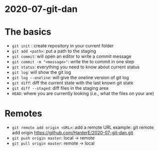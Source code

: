 # 2020-07-git-dan

# The basics

- `git init` : create repository in your current folder
- `git add <path>`: put a path to the staging
- `git commit`: will open an editor to write a commit message
- `git commit -m "<message>"`: write the <message> to commit in one step 
- `git status`: everything you need to know about current status
- `git log`: will show the git log
- `git log --oneline`: will give the oneline version of git log
- `git diff`: diff the current state with the last known git state
- `git diff --staged`: diff files in the staging area
- `HEAD`: where you are currently looking (i.e., what the files on your are)

# Remotes

- `git remote add origin <URL>`: add a remote URL
example: git remote add origin https://github.com/HarderE/2020-07-git-dan.git
- `git push origin master`: local -> remote
- `git pull origin master`: remote -> local
